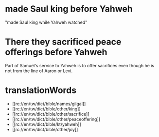 # made Saul king before Yahweh

"made Saul king while Yahweh watched"

# There they sacrificed peace offerings before Yahweh

Part of Samuel's service to Yahweh is to offer sacrifices even though he is not from the line of Aaron or Levi.

# translationWords

* [[rc://en/tw/dict/bible/names/gilgal]]
* [[rc://en/tw/dict/bible/other/king]]
* [[rc://en/tw/dict/bible/other/sacrifice]]
* [[rc://en/tw/dict/bible/other/peaceoffering]]
* [[rc://en/tw/dict/bible/kt/yahweh]]
* [[rc://en/tw/dict/bible/other/joy]]